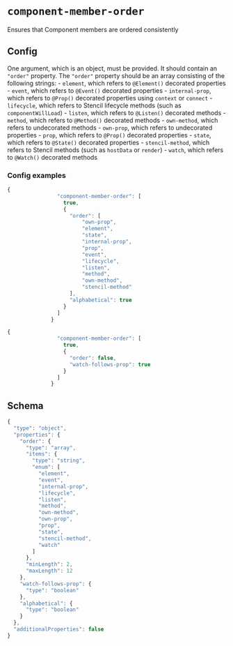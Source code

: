 
# `component-member-order`

Ensures that Component members are ordered consistently

## Config

One argument, which is an object, must be provided. It should contain an `"order"` property. The `"order"` property should be an array consisting of the following strings:
    - `element`, which refers to `@Element()` decorated properties
    - `event`, which refers to `@Event()` decorated properties
    - `internal-prop`, which refers to `@Prop()` decorated properties using `context` or `connect`
    - `lifecycle`, which refers to Stencil lifecycle methods (such as `componentWillLoad`)
    - `listen`, which refers to `@Listen()` decorated methods
    - `method`, which refers to `@Method()` decorated methods
    - `own-method`, which refers to undecorated methods
    - `own-prop`, which refers to undecorated properties
    - `prop`, which refers to `@Prop()` decorated properties
    - `state`, which refers to `@State()` decorated properties
    - `stencil-method`, which refers to Stencil methods (such as `hostData` or `render`)
    - `watch`, which refers to `@Watch()` decorated methods
        

### Config examples
```ts
{ 
                "component-member-order": [
                  true, 
                  { 
                    "order": [
                        "own-prop",
                        "element",
                        "state",
                        "internal-prop",
                        "prop",
                        "event",
                        "lifecycle",
                        "listen",
                        "method",
                        "own-method",
                        "stencil-method"
                    ],
                    "alphabetical": true
                  }
                ]
              }
```
```ts
{ 
                "component-member-order": [
                  true, 
                  { 
                    "order": false,
                    "watch-follows-prop": true
                  }
                ]
              }
```

## Schema
```ts
{
  "type": "object",
  "properties": {
    "order": {
      "type": "array",
      "items": {
        "type": "string",
        "enum": [
          "element",
          "event",
          "internal-prop",
          "lifecycle",
          "listen",
          "method",
          "own-method",
          "own-prop",
          "prop",
          "state",
          "stencil-method",
          "watch"
        ]
      },
      "minLength": 2,
      "maxLength": 12
    },
    "watch-follows-prop": {
      "type": "boolean"
    },
    "alphabetical": {
      "type": "boolean"
    }
  },
  "additionalProperties": false
}
```